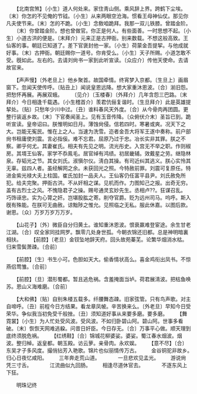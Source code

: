 <!-- { "loadSidebar": true } -->
　　【北南宫煞】〔小生〕道人何处来。家住靑山侧。乘风辞上界。跨鹤下尘埃。〔末〕你怎的不见俺的节钺。〔小生〕从来两眼空沧海。惯看王母神仙仗。那见你凡夫使节来。〔末〕怎的不跪。〔小生〕念敎咱跪拜。我那一双儿铁膝。曾踏金阶。 
　　〔末〕你曾踏金阶。想也曾做官。你正是何人。有些面善。一时思想不起。〔小生〕小道古洪的便是。〔末拜介〕元来正是古押衙。别来数载。不想这般高致。王仙客的事。朝廷已知道了。差下官褒封他一家。〔小生〕荷蒙金吾提挈。与他成就好事。〔末〕古押衙。朝廷赐你一道号。你肯受么。〔小生〕天子所赐。小道怎敢不受。旣如此。左右的。去请刘尙书一家到此听宣读。〔众应介〕传他天使命。去请故官来。 

　　【声声慢】〔外老旦上〕他乡聚首。故国牵情。终宵梦入京都。〔生旦上〕画眉窗下。忽闻天使传呼。〔贴丑上〕闻说皇恩远降。想大家重沐恩波。〔合〕湔旧怨。把愁怀再展。再展双蛾。 
　　〔见介〕〔玉楼春〕〔外拜介〕几年含怨三巴路。〔末拜介〕今日相逢千载遇。〔小生稽首介〕羡君伉俪复谐时。〔生旦拜介〕此是英雄提挈处。〔贴〕只愁年少川中过。〔丑〕谁料春风天外度。〔合〕从今骨肉再团圆。更整行装返乡故。〔末〕下官奏闻圣上。见有玉音传降。〔众俯伏介末〕圣旨已到。跪听宣读。皇帝诏曰。朕惟明如日月。薄蚀尙侵。信若四时。寒暑或爽。况天下之大。岂能无寃民。惟在上之人。当速为洗雪。迩者金吾大将军王遂中奏称。前户部尙书租庸使刘震。言必指佞。难不忘君。屈原乃过于忠。冶长实非其罪。朕之不察。卿乎何尤。其妻崔氏。相夫有先见之明。流光彤史。入宫无不举之职。作则椒房。其壻王仙客。家学不忝鳯毛。居官绰有鸿绩。初居畿辅。效戴星之劳。继隐林泉。存韬光之节。其女刘氏。淑愼尔仪。淸白其操。有司近纠其逃义。朕心实怜其无辜。兹四人者。虽经解网之余。未获回光之照。今特赦前罪。刘震可复原任。特进金紫光禄大夫上柱国。崔氏加封一品夫人。王仙客仍任富平县尹。刘氏赦免所犯。给夫完聚。押衙古洪。不从奸相之谋。见机而作。力图知己之报。出奇无穷。盖有古烈士之风。不愧隐君子之操。赐号通灵玄妙先生。丞相卢??。狂谋召乱。巧饰诬忠。实为心膂之奸。岂堪股肱之寄。削夺官爵。贬为远州司马。呜呼。斯入旣有殊能。在朕可无曲赦。谅黜陟之惟允。见照临之无私。服此休嘉。以图后款。谢恩。〔众〕万岁万岁万万岁。 

　　【山花子】〔外〕微臣自分归黄土。谁知重沐恩波。恨衰羸难登宦途。余生甘老江湖。〔合〕叹全家同挂网罗。飘零几处身世孤。今朝衣锦还旧都。总是神明暗裏相扶。 
　　【前腔】〔老旦〕金钗坠地辞天府。回头故苑蓁芜。论繁华烟消水枯。归来雪鬓萧疎。〔合前〕 

　　【前腔】〔生〕书生小可。色胆如天大。偷香情状高么。喜金鸡衔出凤书。不惊燕侣莺雏。〔合前〕 

　　【前腔】〔旦〕潜形蜀都。暂且逃危祸。含羞掩面当垆。荷君展淸波。把枯鱼唤苏。恩山义海难磨。〔合前〕 

　　【大和佛】〔贴〕自别朱楼五载多。纤腰舞态疎。旧家弦管。只有鸟声歌。对主自啼呼。〔丑〕前程今日方结果。看龙章凤帔。辛苦换来么。〔外老旦〕早知今日受荣华。争似我当初免受千般挫。〔丑〕须知道好事从来要多磨。要多磨。 
　　【舞霓裳】〔小生〕为人忙处受风波。受风波。不如归卧碧山阿。碧山阿。世事多看破。〔末〕恢恢天网难逃躱。问昔日奸臣。今日存无。〔合〕万事平心做。顺天理到底终须脱危祸。 
　　【红绣鞋】〔合〕锦城花柳婆娑。婆娑。蜀江春水烟波。烟波。整归棹。返皇都。朝玉殿。访云萝。亲骨肉。永欢娱。 
　　【意不尽】〔合〕东吴才子多风度。撮俏拈芳入艳歌。锦片也似丽情传万古。 
　　金谷铜驼非故乡。　　　　归心日夜忆咸阳。 
　　三年奔走荒山道。　　　　一旦悲欢见孟光。 
　　游说尙凭三寸舌。　　　　江流曲似九回肠。 
　　相逢尽道休官去。　　　　不逐东风上下狂。 

　　明珠记终 
